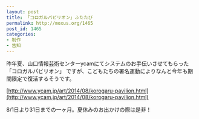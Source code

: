 ```yaml
---
layout: post
title: 「コロガルパビリオン」ふたたび
permalink: http://moxus.org/1465
post_id: 1465
categories: 
- 制作
- 告知
---
```


昨年夏、山口情報芸術センターycamにてシステムのお手伝いさせてもらった「コロガルパビリオン」
ですが、こどもたちの署名運動によりなんと今年も期間限定で復活するそうです。


[http://www.ycam.jp/art/2014/08/korogaru-pavilion.html](http://www.ycam.jp/art/2014/08/korogaru-pavilion.html)

8/1日より31日までの一ヶ月。夏休みのお出かけの際は是非！